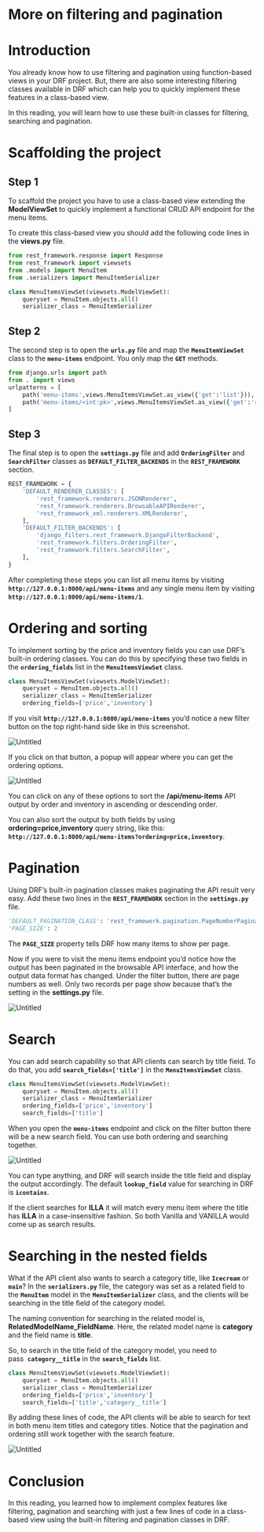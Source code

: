 # More on filtering and pagination

# Introduction

You already know how to use filtering and pagination using function-based views in your DRF project. But, there are also some interesting filtering classes available in DRF which can help you to quickly implement these features in a class-based view. 

In this reading, you will learn how to use these built-in classes for filtering, searching and pagination.

# ****Scaffolding the project****

## Step 1

To scaffold the project you have to use a class-based view extending the **ModelViewSet** to quickly implement a functional CRUD API endpoint for the menu items. 

To create this class-based view you should add the following code lines in the **views.py** file.

```python
from rest_framework.response import Response 
from rest_framework import viewsets 
from .models import MenuItem 
from .serializers import MenuItemSerializer  

class MenuItemsViewSet(viewsets.ModelViewSet):
    queryset = MenuItem.objects.all()
    serializer_class = MenuItemSerializer
```

## Step 2

The second step is to open the **`urls.py`** file and map the **`MenuItemViewSet`** class to the **`menu-items`** endpoint. You only map the **`GET`** methods.

```python
from django.urls import path 
from . import views 
urlpatterns = [ 
    path('menu-items',views.MenuItemsViewSet.as_view({'get':'list'})),
    path('menu-items/<int:pk>',views.MenuItemsViewSet.as_view({'get':'retrieve'})),
]
```

## Step 3

The final step is to open the **`settings.py`** file and add **`OrderingFilter`** and **`SearchFilter`** classes as **`DEFAULT_FILTER_BACKENDS`** in the **`REST_FRAMEWORK`** section.

```python
REST_FRAMEWORK = {
    'DEFAULT_RENDERER_CLASSES': [
        'rest_framework.renderers.JSONRenderer',
        'rest_framework.renderers.BrowsableAPIRenderer',
        'rest_framework_xml.renderers.XMLRenderer',
    ],
    'DEFAULT_FILTER_BACKENDS': [
        'django_filters.rest_framework.DjangoFilterBackend',
        'rest_framework.filters.OrderingFilter',
        'rest_framework.filters.SearchFilter',
    ],
}
```

After completing these steps you can list all menu items by visiting **`http://127.0.0.1:8000/api/menu-items`** and any single menu item by visiting **`http://127.0.0.1:8000/api/menu-items/1`**.

# Ordering and sorting

To implement sorting by the price and inventory fields you can use DRF’s built-in ordering classes. You can do this by specifying these two fields in the **`ordering_fields`** list in the **`MenuItemsViewSet`** class.

```python
class MenuItemsViewSet(viewsets.ModelViewSet):
    queryset = MenuItem.objects.all()
    serializer_class = MenuItemSerializer
    ordering_fields=['price','inventory']
```

If you visit **`http://127.0.0.1:8000/api/menu-items`** you’d notice a new filter button on the top right-hand side like in this screenshot.

![Untitled](More%20on%20filtering%20and%20pagination%205b3e37918d134cc1926b1994f1c69225/Untitled.png)

If you click on that button, a popup will appear where you can get the ordering options.

![Untitled](More%20on%20filtering%20and%20pagination%205b3e37918d134cc1926b1994f1c69225/Untitled%201.png)

You can click on any of these options to sort the **/api/menu-items** API output by order and inventory in ascending or descending order. 

You can also sort the output by both fields by using **ordering=price,inventory** query string, like this: **`http://127.0.0.1:8000/api/menu-items?ordering=price,inventory`**.

# Pagination

Using DRF’s built-in pagination classes makes paginating the API result very easy. Add these two lines in the **`REST_FRAMEWORK`** section in the **`settings.py`** file.

```python
'DEFAULT_PAGINATION_CLASS': 'rest_framework.pagination.PageNumberPagination',
'PAGE_SIZE': 2
```

The **`PAGE_SIZE`** property tells DRF how many items to show per page. 

Now if you were to visit the menu items endpoint you’d notice how the output has been paginated in the browsable API interface, and how the output data format has changed. Under the filter button, there are page numbers as well. Only two records per page show because that’s the setting in the **settings.py** file.

![Untitled](More%20on%20filtering%20and%20pagination%205b3e37918d134cc1926b1994f1c69225/Untitled%202.png)

# Search

You can add search capability so that API clients can search by title field. To do that, you add **`search_fields=['title']`** in the **`MenuItemsViewSet`** class.

```python
class MenuItemsViewSet(viewsets.ModelViewSet):
    queryset = MenuItem.objects.all()
    serializer_class = MenuItemSerializer
    ordering_fields=['price','inventory']
    search_fields=['title']
```

When you open the **`menu-items`** endpoint and click on the filter button there will be a new search field. You can use both ordering and searching together.

![Untitled](More%20on%20filtering%20and%20pagination%205b3e37918d134cc1926b1994f1c69225/Untitled%203.png)

You can type anything, and DRF will search inside the title field and display the output accordingly. The default **`lookup_field`** value for searching in DRF is **`icontains`**.

If the client searches for **ILLA** it will match every menu item where the title has **ILLA** in a case-insensitive fashion. So both Vanilla and VANILLA would come up as search results.

# Searching in the nested fields

What if the API client also wants to search a category title, like **`Icecream`** or **`main`**? In the **`serializers.py`** file, the category was set as a related field to the **`MenuItem`** model in the **`MenuItemSerializer`** class, and the clients will be searching in the title field of the category model.

The naming convention for searching in the related model is, **RelatedModelName_FieldName**. Here, the related model name is **category** and the field name is **title**.

So, to search in the title field of the category model, you need to pass  **`category__title`** in the **`search_fields`** list.

```python
class MenuItemsViewSet(viewsets.ModelViewSet):
    queryset = MenuItem.objects.all()
    serializer_class = MenuItemSerializer
    ordering_fields=['price','inventory']
    search_fields=['title','category__title']
```

By adding these lines of code, the API clients will be able to search for text in both menu item titles and category titles. Notice that the pagination and ordering still work together with the search feature.

![Untitled](More%20on%20filtering%20and%20pagination%205b3e37918d134cc1926b1994f1c69225/Untitled%204.png)

# Conclusion

In this reading, you learned how to implement complex features like filtering, pagination and searching with just a few lines of code in a class-based view using the built-in filtering and pagination classes in DRF.